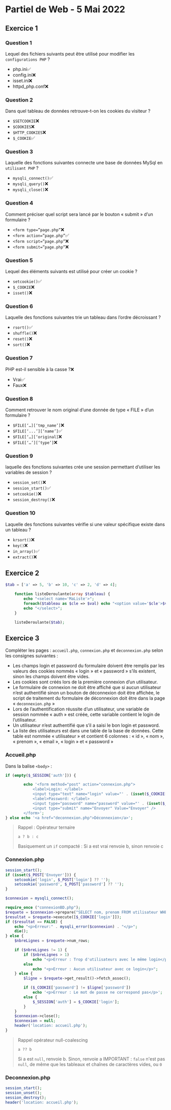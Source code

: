 # Partiel de Web - 5 Mai 2022

## Exercice 1

### Question 1

Lequel des fichiers suivants peut être utilisé pour modifier les `configurations PHP` ?

- php.ini✅
- config.ini❌
- isset.ini❌
- httpd_php.conf❌

### Question 2

Dans quel tableau de données retrouve-t-on les cookies du visiteur ?

- `$SETCOOKIE`❌
- `$COOKIES`❌
- `$HTTP_COOKIES`❌
- `$_COOKIE`✅

### Question 3

Laquelle des fonctions suivantes connecte une base de données MySql en `utilisant PHP` ?

- `mysqli_connect()`✅
- `mysqli_query()`❌
- `mysqli_close()`❌

### Question 4

Comment préciser quel script sera lancé par le bouton « submit » d’un formulaire ?

- `<form type=”page.php”`❌
- `<form action=”page.php”`✅
- `<form script=”page.php”`❌
- `<form submit=”page.php”`❌

### Question 5

Lequel des éléments suivants est utilisé pour créer un cookie ?

- `setcookie()`✅
- `$_COOKIE`❌
- `isset()`❌

### Question 6

Laquelle des fonctions suivantes trie un tableau dans l’ordre décroissant ?

- `rsort()`✅
- `shuffle()`❌
- `reset()`❌
- `sort()`❌

### Question 7

PHP est-il sensible à la casse ?❌

- Vrai✅
- Faux❌

### Question 8

Comment retrouver le nom original d’une donnée de type « FILE » d’un formulaire ?

- `$FILE[‘…][‘tmp_name’]`❌
- `$FILE[‘...’][‘name’]`✅
- `$FILE[‘…][‘original]`❌
- `$FILE[‘…’][‘type’]`❌

### Question 9

laquelle des fonctions suivantes crée une session permettant d’utiliser les variables de session ?

- `session_set()`❌
- `session_start()`✅
- `setcookie()`❌
- `session_destroy()`❌

### Question 10

Laquelle des fonctions suivantes vérifie si une valeur spécifique existe dans un tableau ?

- `krsort()`❌
- `key()`❌
- `in_array()`✅
- `extract()`❌

## Exercice 2

```php
$tab = ['a' => 5, 'b' => 10, 'c' => 2, 'd' => 4];

    function listeDeroulante(array $tableau) {
        echo "<select name='MaListe'>";
        foreach($tableau as $cle => $val) echo "<option value='$cle'>$val</option>";
        echo "</select>";
    }

    listeDeroulante($tab);
```

## Exercice 3

Compléter les pages : `accueil.php`, `connexion.php` et `deconnexion.php` selon les consignes suivantes :

- Les champs login et password du formulaire doivent être remplis par les valeurs des cookies
nommés « login » et « password » s’ils existent, sinon les champs doivent être vides.
- Les cookies sont créés lors de la première connexion d’un utilisateur.
- Le formulaire de connexion ne doit être affiché que si aucun utilisateur n’est authentifié
sinon un bouton de déconnexion doit être affichée, le script de traitement du formulaire de
déconnexion doit être dans la page « `deconnexion.php` »
- Lors de l’authentification réussite d’un utilisateur, une variable de session nommée « auth »
est créée, cette variable contient le login de l’utilisateur.
- Un utilisateur n’est authentifié que s’il a saisi le bon login et password.
- La liste des utilisateurs est dans une table de la base de données. Cette table est nommée
« utilisateur » et contient 6 colonnes : « id », « nom », « prenom », « email », « login » et
« password »

### Accueil.php

Dans la balise `<body>` :

```php
if (empty($_SESSION['auth'])) {

        echo '<form method="post" action="connexion.php">
            <label>Login: </label>
            <input type="text" name="login" value="' . (isset($_COOKIE['login']) ? $_COOKIE['password'] : '') . '">
            <label>Password: </label>
            <input type="password" name="password" value="' . (isset($_COOKIE['password']) ? $_COOKIE['password'] : '') . '">
            <input type="submit" name="Envoyer" Value="Envoyer" />
        </form>';
} else echo '<a href="deconnexion.php">Déconnexion</a>';
```

> Rappel : Opérateur ternaire
>
> `a ? b : c`
>
> Basiquement un `if` compacté : Si a est vrai renvoie b, sinon renvoie c

### Connexion.php

```php
session_start();
if (isset($_POST['Envoyer'])) {
    setcookie('login', $_POST['login'] ?? '');
    setcookie('password', $_POST['password'] ?? '');
}

$connexion = mysqli_connect();

require_once ("connexionBD.php");
$requete = $connexion->prepare("SELECT nom, prenom FROM utilisateur WHERE login = ?");
$resultat = $requete->execute([$_COOKIE['login']]);
if ($resultat == FALSE) {
    echo "<p>Erreur:" . mysqli_error($connexion) . "</p>";
    die();
} else {
    $nbreLignes = $requete->num_rows;

    if ($nbreLignes != 1) {
        if ($nbreLignes > 1)
            echo "<p>Erreur : Trop d'utilisateurs avec le même login</p>";
        else
            echo "<p>Erreur : Aucun utilisateur avec ce login</p>";
    } else {
        $ligne = $requete->get_result()->fetch_assoc();

        if ($_COOKIE['password'] != $ligne['password'])
            echo '<p>Erreur : Le mot de passe ne correspond pas</p>';
        else {
            $_SESSION['auth'] = $_COOKIE['login'];
        }
    }
    $connexion->close();
    $connexion = null;
    header('location: accueil.php');
}
```

> Rappel opérateur null-coalescing
>
> `a ?? b`
>
> Si a est `null`, renvoie b. Sinon, renvoie a
> IMPORTANT : `false` n'est pas `null`, de même que les tableaux et chaînes de caractères vides, ou `0`

### Deconnexion.php

```php
session_start();
session_unset();
session_destroy();
header('location: accueil.php');
```
